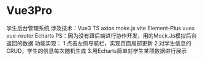 # Vue3Pro
学生后台管理系统
涉及技术：Vue3  TS  axios  moke.js  vite  Element-Plus  vuex  vue-router  Echarts
PS：因为没有跟后端进行协作开发，用的Mock.Js模拟后台返回的数据
功能实现：
1.点击左侧导航栏，实现页面局部更新
2.对学生信息的CRUD，学生的信息每次随机生成
3.用Echarts简单对学生某项数据进行展示
